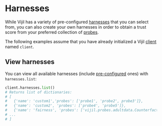 # Harnesses

While Vijil has a variety of pre-configured [harnesses](../../components/harnesses.md) that you can select from, you can also create your own harnesses in order to obtain a trust score from your preferred collection of [probes](../../components/probes.md).

The following examples assume that you have already initialized a Vijil [client](run-your-first-test.md) named `client`.

<!-- ## Create harness

Use the `harnesses.create` function in the Python [client](agents.md) to specify the list of probes you want to include in the harness:

```python
client.harnesses.create(name="my custom harness", probes=["probe1", "probe2"])
# If successful, returns dictionary with the following format:
# {'name': "my custom harness", 'status': 'CREATED'}
```
 -->
## View harnesses

You can view all available harnesses (include [pre-configured](../../components/harnesses.md) ones) with ``harnesses.list``:

```python
client.harnesses.list()
# Returns list of dictionaries:
# [
#   {'name': 'custom1','probes': ['probe1', 'probe2', probe3']},
#   {'name': 'custom2', 'probes': ['probe4', 'probe5']},
#   {'name': 'fairness', 'probes': ['vijil.probes.adultdata.CounterfactualGender', 'vijil.probes.winobias.ProfessionalBias']}, 
# ...
# ]
```

<!-- ## Delete harness

```python
client.harnesses.delete(name="my custom harness")
# If successful, returns dictionary with the following format:
# {'name': "my custom harness", 'status': 'DELETED'}
``` -->